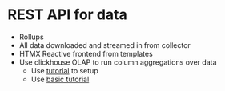 # REST API for data
- Rollups
- All data downloaded and streamed in from collector
- HTMX Reactive frontend from templates
- Use clickhouse OLAP to run column aggregations over data
    - Use [tutorial](https://github.com/jneo8/clickhouse-setup) to setup
    - Use [basic tutorial](https://pingbin.com/2021/11/quickly-deploy-clickhouse-docker-server/)
